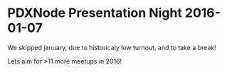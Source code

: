 # PDXNode Presentation Night 2016-01-07

We skipped january, due to historicaly low turnout, and to take a break!

Lets aim for >11 more meetups in 2016!

